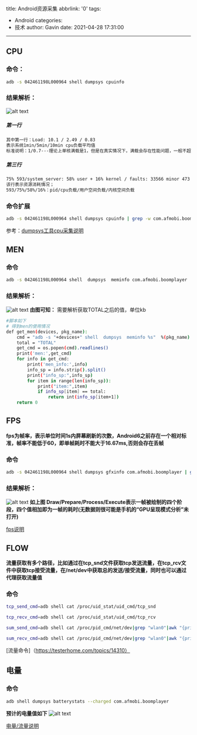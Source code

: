 title: Android资源采集
abbrlink: '0'
tags:
  - Android
categories:
  - 技术
author: Gavin
date: 2021-04-28 17:31:00
---
## CPU
<!-- more -->

### 命令：

```bash 
adb -s 042461198L000964 shell dumpsys cpuinfo
```

### 结果解析：
![alt text](/text_image/cpu.png)

##### 第一行

```bash 
其中第一行：Load: 10.1 / 2.49 / 0.83
表示系统1min/5min/10min cpu负载平均值
标准说明：1/0.7---理论上单核满载是1，但是在真实情况下，满载会存在性能问题，一般不超过70%；四核满载则是4.
```
##### 第三行

```bash 
75% 593/system_server: 58% user + 16% kernel / faults: 33566 minor 473 major
该行表示资源消耗情况；
593/75%/58%/16%：pid/cpu负载/用户空间负载/内核空间负载

```

### 命令扩展
```bash 
adb -s 042461198L000964 shell dumpsys cpuinfo | grep -w com.afmobi.boomplayer:

```

参考：[dumpsys工具cpu采集说明](https://blog.csdn.net/lipanpan1030/article/details/108118685)

## MEN

### 命令
```bash
adb -s 042461198L000964 shell  dumpsys  meminfo com.afmobi.boomplayer
```

### 结果解析：
![alt text](/text_image/men.png)
__由图可知：__ 需要解析获取TOTAL之后的值，单位kb

```bash 
#脚本如下
# 得到men的使用情况
def get_men(devices, pkg_name):
    cmd = "adb -s "+devices+" shell  dumpsys  meminfo %s"  %(pkg_name)
    total = "TOTAL"
    get_cmd = os.popen(cmd).readlines()
    print('men:',get_cmd)
    for info in get_cmd:
        print('men_info:',info)
        info_sp = info.strip().split()
        print("info_sp:",info_sp)
        for item in range(len(info_sp)):
            print("item:",item)
            if info_sp[item] == total:
                return int(info_sp[item+1])
    return 0
```
## FPS
__fps为帧率，表示单位时间1s内屏幕刷新的次数，Android6之前存在一个相对标准，帧率不能低于60，即单帧耗时不能大于16.67ms,否则会存在丢帧__
### 命令
```bash
adb -s 042461198L000964 shell dumpsys gfxinfo com.afmobi.boomplayer | grep -A 128 Execute | grep -v '[a-z]' 
```

### 结果解析：
![alt text](/text_image/fps.png)
__如上图 Draw/Prepare/Process/Execute表示一帧被绘制的四个阶段，四个值相加即为一帧的耗时(无数据则很可能是手机的“GPU呈现模式分析”未打开)__

[fps说明](https://blog.csdn.net/weixin_43291944/article/details/98497689)

## FLOW

__流量获取有多个路径，比如通过在tcp_snd文件获取tcp发送流量，在tcp_rcv文件中获取tcp接受流量，在/net/dev中获取总的发送/接受流量，同时也可以通过代理获取流量值__

### 命令
```bash
tcp_send_cmd=adb shell cat /proc/uid_stat/uid_cmd/tcp_snd

tcp_recv_cmd=adb shell cat /proc/uid_stat/uid_cmd/tcp_rcv

sum_send_cmd=adb shell cat /proc/pid_cmd/net/dev|grep "wlan0"|awk "{print $10}"

sum_recv_cmd=adb shell cat /proc/pid_cmd/net/dev|grep "wlan0"|awk "{print $2}"
```

[流量命令]（https://testerhome.com/topics/14310）

## 电量
### 命令
```bash
adb shell dumpsys batterystats --charged com.afmobi.boomplayer
```
__预计的电量值如下__
![alt text](/text_image/dian.png)

[电量/流量说明](https://source.android.com/devices/tech/power/batterystats?hl=zh-cn)

